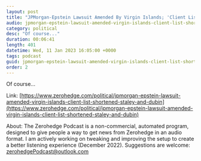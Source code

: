 ```yaml
---
layout: post
title: "JPMorgan-Epstein Lawsuit Amended By Virgin Islands; 'Client List' Shortened, Staley And Dubin Ties Unredacted"
audio: jpmorgan-epstein-lawsuit-amended-virgin-islands-client-list-shortened-staley-and-dubin-0
category: political
desc: "Of course..."
duration: 00:06:41
length: 401
datetime: Wed, 11 Jan 2023 16:05:00 +0000
tags: podcast
guid: jpmorgan-epstein-lawsuit-amended-virgin-islands-client-list-shortened-staley-and-dubin-0
order: 2
---
```

Of course...

Link: [https://www.zerohedge.com/political/jpmorgan-epstein-lawsuit-amended-virgin-islands-client-list-shortened-staley-and-dubin](https://www.zerohedge.com/political/jpmorgan-epstein-lawsuit-amended-virgin-islands-client-list-shortened-staley-and-dubin)

About: The Zerohedge Podcast is a non-commercial, automated program, designed to give people a way to get news from Zerohedge in an audio format.  I am actively working on tweaking and improving the setup to create a better listening experience (December 2022).  Suggestions are welcome: [zerohedgePodcast@outlook.com](mailto:zerohedgePodcast@outlook.com)